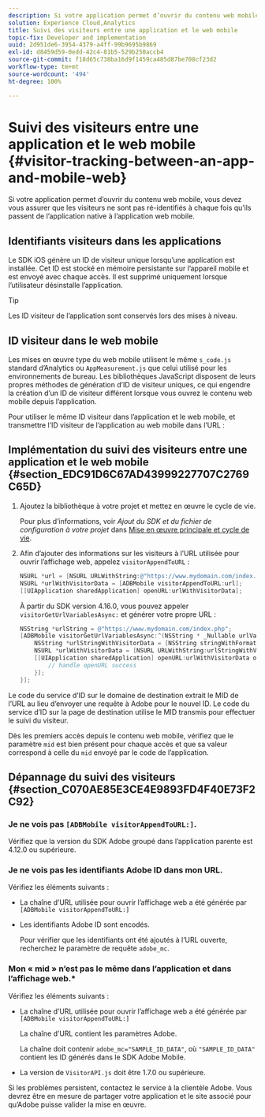 ```yaml
---
description: Si votre application permet d’ouvrir du contenu web mobile, vous devez vous assurer que les visiteurs ne sont pas ré-identifiés à chaque fois qu’ils passent de l’application native à l’application web mobile.
solution: Experience Cloud,Analytics
title: Suivi des visiteurs entre une application et le web mobile
topic-fix: Developer and implementation
uuid: 2d951de6-3954-4379-a4ff-99b9695b9869
exl-id: d8459d59-0edd-42c4-81b5-529b250accb4
source-git-commit: f18d65c738ba16d9f1459ca485d87be708cf23d2
workflow-type: tm+mt
source-wordcount: '494'
ht-degree: 100%

---
```


# Suivi des visiteurs entre une application et le web mobile   {#visitor-tracking-between-an-app-and-mobile-web}

Si votre application permet d’ouvrir du contenu web mobile, vous devez vous assurer que les visiteurs ne sont pas ré-identifiés à chaque fois qu’ils passent de l’application native à l’application web mobile.

## Identifiants visiteurs dans les applications

Le SDK iOS génère un ID de visiteur unique lorsqu’une application est installée. Cet ID est stocké en mémoire persistante sur l’appareil mobile et est envoyé avec chaque accès. Il est supprimé uniquement lorsque l’utilisateur désinstalle l’application.

>[!TIP]
>
>Les ID visiteur de l’application sont conservés lors des mises à niveau.

## ID visiteur dans le web mobile

Les mises en œuvre type du web mobile utilisent le même `s_code.js` standard d’Analytics ou `AppMeasurement.js` que celui utilisé pour les environnements de bureau. Les bibliothèques JavaScript disposent de leurs propres méthodes de génération d’ID de visiteur uniques, ce qui engendre la création d’un ID de visiteur différent lorsque vous ouvrez le contenu web mobile depuis l’application.

Pour utiliser le même ID visiteur dans l’application et le web mobile, et transmettre l’ID visiteur de l’application au web mobile dans l’URL :

## Implémentation du suivi des visiteurs entre une application et le web mobile {#section_EDC91D6C67AD43999227707C2769C65D}

1. Ajoutez la bibliothèque à votre projet et mettez en œuvre le cycle de vie.

   Pour plus d’informations, voir *Ajout du SDK et du fichier de configuration à votre projet* dans [Mise en œuvre principale et cycle de vie](/help/ios/getting-started/dev-qs.md).
1. Afin d’ajouter des informations sur les visiteurs à l’URL utilisée pour ouvrir l’affichage web, appelez `visitorAppendToURL` :

   ```objective-c
   NSURL *url = [NSURL URLWithString:@"https://www.mydomain.com/index.php"]; 
   NSURL *urlWithVisitorData = [ADBMobile visitorAppendToURL:url]; 
   [[UIApplication sharedApplication] openURL:urlWithVisitorData];
   ```

   À partir du SDK version 4.16.0, vous pouvez appeler `visitorGetUrlVariablesAsync:` et générer votre propre URL :

   ```objective-c
   NSString *urlString = @"https://www.mydomain.com/index.php"; 
   [ADBMobile visitorGetUrlVariablesAsync:^(NSString * _Nullable urlVariables) { 
       NSString *urlStringWithVisitorData = [NSString stringWithFormat:@"%@?%@", urlString, urlVariables]; 
       NSURL *urlWithVisitorData = [NSURL URLWithString:urlStringWithVisitorData]; 
       [[UIApplication sharedApplication] openURL:urlWithVisitorData options:@{} completionHandler:^(BOOL success) { 
           // handle openURL success 
       }]; 
   }];
   ```

Le code du service d’ID sur le domaine de destination extrait le MID de l’URL au lieu d’envoyer une requête à Adobe pour le nouvel ID. Le code du service d’ID sur la page de destination utilise le MID transmis pour effectuer le suivi du visiteur.

Dès les premiers accès depuis le contenu web mobile, vérifiez que le paramètre `mid` est bien présent pour chaque accès et que sa valeur correspond à celle du `mid` envoyé par le code de l’application.

## Dépannage du suivi des visiteurs {#section_C070AE85E3CE4E9893FD4F40E73F2C92}

### Je ne vois pas `[ADBMobile visitorAppendToURL:]`.

Vérifiez que la version du SDK Adobe groupé dans l’application parente est 4.12.0 ou supérieure.

### Je ne vois pas les identifiants Adobe ID dans mon URL.

Vérifiez les éléments suivants :

* La chaîne d’URL utilisée pour ouvrir l’affichage web a été générée par `[ADBMobile visitorAppendToURL:]`

* Les identifiants Adobe ID sont encodés.

   Pour vérifier que les identifiants ont été ajoutés à l’URL ouverte, recherchez le paramètre de requête `adobe_mc`.

### Mon « mid » n’est pas le même dans l’application et dans l’affichage web.*

Vérifiez les éléments suivants :

* La chaîne d’URL utilisée pour ouvrir l’affichage web a été générée par `[ADBMobile visitorAppendToURL:]`

   La chaîne d’URL contient les paramètres Adobe.

   La chaîne doit contenir `adobe_mc="SAMPLE_ID_DATA"`, où `"SAMPLE_ID_DATA"` contient les ID générés dans le SDK Adobe Mobile.

* La version de `VisitorAPI.js` doit être 1.7.0 ou supérieure.

Si les problèmes persistent, contactez le service à la clientèle Adobe. Vous devrez être en mesure de partager votre application et le site associé pour qu’Adobe puisse valider la mise en œuvre.
